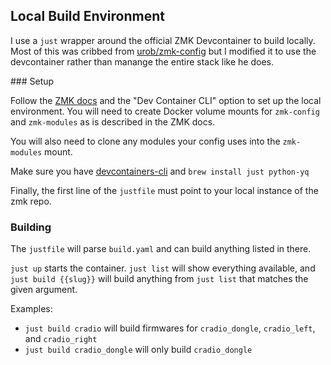 ## Local Build Environment 

I use a `just` wrapper around the official ZMK Devcontainer to build locally. Most of this was cribbed from [urob/zmk-config](https://github.com/urob/zmk-config) but I modified it to use the devcontainer rather than manange the entire stack like he does.

### Setup

Follow the [ZMK docs](https://zmk.dev/docs/development/local-toolchain/setup/container) and the "Dev Container CLI" option to set up the local environment. You will need to create Docker volume mounts for `zmk-config` and `zmk-modules` as is described in the ZMK docs. 

You will also need to clone any modules your config uses into the `zmk-modules` mount.

Make sure you have [devcontainers-cli](https://github.com/devcontainers/cli) and `brew install just python-yq`

Finally, the first line of the `justfile` must point to your local instance of the zmk repo.

### Building

The `justfile` will parse `build.yaml` and can build anything listed in there.

`just up` starts the container. `just list` will show everything available, and `just build {{slug}}` will build anything from `just list` that matches the given argument.

Examples:

* `just build cradio` will build firmwares for `cradio_dongle`, `cradio_left`, and `cradio_right`
* `just build cradio_dongle` will only build `cradio_dongle`